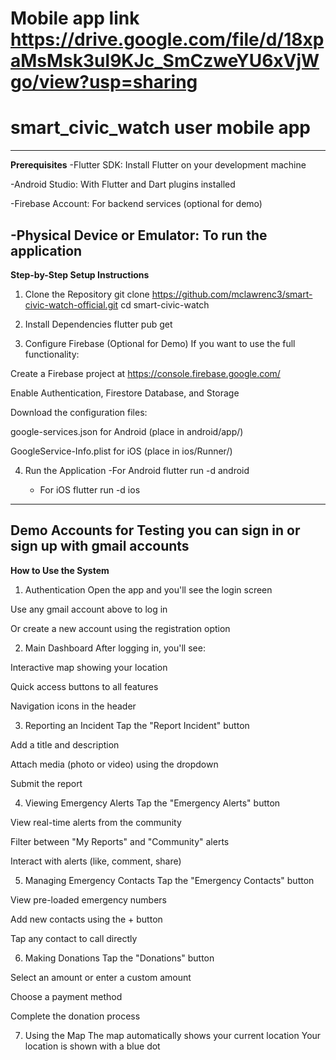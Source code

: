 # Mobile app link  https://drive.google.com/file/d/18xpaMsMsk3ul9KJc_SmCzweYU6xVjWgo/view?usp=sharing
# **smart_civic_watch user mobile app**
---------------------------------------------------------
**Prerequisites**
-Flutter SDK: Install Flutter on your development machine

-Android Studio: With Flutter and Dart plugins installed

-Firebase Account: For backend services (optional for demo)

-Physical Device or Emulator: To run the application
----------------------------------------------------------
**Step-by-Step Setup Instructions**
1. Clone the Repository
   git clone https://github.com/mclawrenc3/smart-civic-watch-official.git
   cd smart-civic-watch
   
2. Install Dependencies
   flutter pub get

3. Configure Firebase (Optional for Demo)
If you want to use the full functionality:

Create a Firebase project at https://console.firebase.google.com/

Enable Authentication, Firestore Database, and Storage

Download the configuration files:

google-services.json for Android (place in android/app/)

GoogleService-Info.plist for iOS (place in ios/Runner/)

4. Run the Application
   -For Android
    flutter run -d android
    
    - For iOS
    flutter run -d ios
---------------------------------------------------------------
**Demo Accounts for Testing**
you can sign in or sign up with gmail accounts
---------------------------------------------------------------
**How to Use the System**
1. Authentication
Open the app and you'll see the login screen

Use any gmail account above to log in

Or create a new account using the registration option

2. Main Dashboard
After logging in, you'll see:

Interactive map showing your location

Quick access buttons to all features

Navigation icons in the header

3. Reporting an Incident
Tap the "Report Incident" button

Add a title and description

Attach media (photo or video) using the dropdown

Submit the report

4. Viewing Emergency Alerts
Tap the "Emergency Alerts" button

View real-time alerts from the community

Filter between "My Reports" and "Community" alerts

Interact with alerts (like, comment, share)

5. Managing Emergency Contacts
Tap the "Emergency Contacts" button

View pre-loaded emergency numbers

Add new contacts using the + button

Tap any contact to call directly

6. Making Donations
Tap the "Donations" button

Select an amount or enter a custom amount

Choose a payment method

Complete the donation process

7. Using the Map
The map automatically shows your current location
Your location is shown with a blue dot





